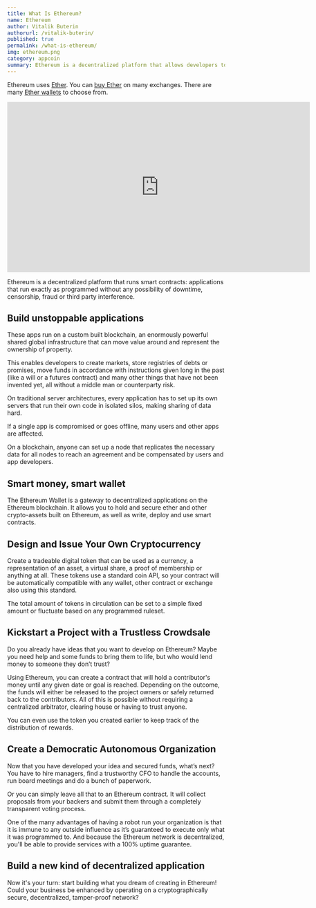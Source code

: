 ```yaml
---
title: What Is Ethereum?
name: Ethereum
author: Vitalik Buterin
authorurl: /vitalik-buterin/
published: true
permalink: /what-is-ethereum/
img: ethereum.png
category: appcoin
summary: Ethereum is a decentralized platform that allows developers to create decentralized applications and smart contracts. 
---
```


Ethereum uses <a href="/what-is-ether/">Ether</a>. You can <a href="/how-to-buy-ether/">buy Ether</a> on many exchanges. There are many <a href="/ethereum-wallets/">Ether wallets</a> to choose from.

<center><iframe width="700" height="394" src="https://www.youtube.com/embed/j23HnORQXvs?rel=0" frameborder="0" allowfullscreen></iframe></center>

Ethereum is a decentralized platform that runs smart contracts: applications that run exactly as programmed without any possibility of downtime, censorship, fraud or third party interference.

## Build unstoppable applications

These apps run on a custom built blockchain, an enormously powerful shared global infrastructure that can move value around and represent the ownership of property.

This enables developers to create markets, store registries of debts or promises, move funds in accordance with instructions given long in the past (like a will or a futures contract) and many other things that have not been invented yet, all without a middle man or counterparty risk.

On traditional server architectures, every application has to set up its own servers that run their own code in isolated silos, making sharing of data hard.

If a single app is compromised or goes offline, many users and other apps are affected.

On a blockchain, anyone can set up a node that replicates the necessary data for all nodes to reach an agreement and be compensated by users and app developers.

## Smart money, smart wallet

The Ethereum Wallet is a gateway to decentralized applications on the Ethereum blockchain. It allows you to hold and secure ether and other crypto-assets built on Ethereum, as well as write, deploy and use smart contracts.

## Design and Issue Your Own Cryptocurrency

Create a tradeable digital token that can be used as a currency, a representation of an asset, a virtual share, a proof of membership or anything at all. These tokens use a standard coin API, so your contract will be automatically compatible with any wallet, other contract or exchange also using this standard.

The total amount of tokens in circulation can be set to a simple fixed amount or fluctuate based on any programmed ruleset.

## Kickstart a Project with a Trustless Crowdsale

Do you already have ideas that you want to develop on Ethereum? Maybe you need help and some funds to bring them to life, but who would lend money to someone they don’t trust?

Using Ethereum, you can create a contract that will hold a contributor's money until any given date or goal is reached. Depending on the outcome, the funds will either be released to the project owners or safely returned back to the contributors. All of this is possible without requiring a centralized arbitrator, clearing house or having to trust anyone.

You can even use the token you created earlier to keep track of the distribution of rewards.

## Create a Democratic Autonomous Organization

Now that you have developed your idea and secured funds, what’s next? You have to hire managers, find a trustworthy CFO to handle the accounts, run board meetings and do a bunch of paperwork.

Or you can simply leave all that to an Ethereum contract. It will collect proposals from your backers and submit them through a completely transparent voting process.

One of the many advantages of having a robot run your organization is that it is immune to any outside influence as it’s guaranteed to execute only what it was programmed to. And because the Ethereum network is decentralized, you'll be able to provide services with a 100% uptime guarantee.

## Build a new kind of decentralized application

Now it's your turn: start building what you dream of creating in Ethereum! Could your business be enhanced by operating on a cryptographically secure, decentralized, tamper-proof network?